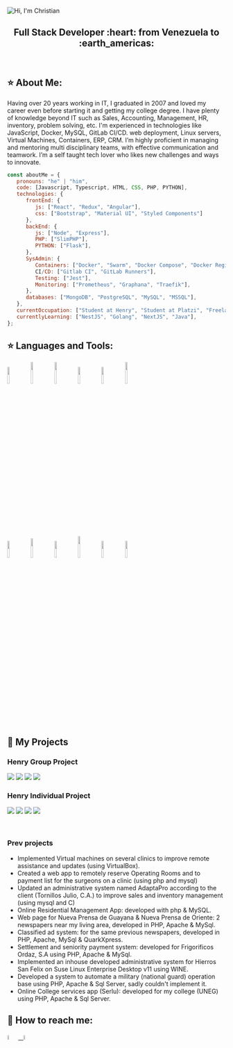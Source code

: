 ![Hi, I'm Christian](https://github.com/tenhitokiri/tenhitokiri/blob/main/assets/hi-thk.gif)

<h2 align="center">
Full Stack Developer :heart: from Venezuela to :earth_americas:
</h2>

&nbsp;&nbsp;
## :star: About Me:

<p>
Having over 20 years working in IT, I graduated in 2007 and loved my career even before starting it and getting my college degree. I have plenty of knowledge beyond IT such as Sales, Accounting, Management, HR, inventory, problem solving, etc. I'm experienced in technologies like JavaScript, Docker, MySQL, GitLab CI/CD. web deployment, Linux servers, Virtual Machines, Containers, ERP, CRM. I’m highly proficient in managing and mentoring multi disciplinary teams, with effective communication and teamwork. I’m a self taught tech lover who likes new challenges and ways to innovate.
</p>

```javascript
const aboutMe = {
   pronouns: "he" | "him",
   code: [Javascript, Typescript, HTML, CSS, PHP, PYTHON],
   technologies: {
      frontEnd: {
         js: ["React", "Redux", "Angular"],
         css: ["Bootstrap", "Material UI", "Styled Components"]
      },
      backEnd: {
         js: ["Node", "Express"],
         PHP: ["SlimPHP"],
         PYTHON: ["Flask"],
      },
      SysAdmin: {
         Containers: ["Docker", "Swarm", "Docker Compose", "Docker Registry", "Portainer"],
         CI/CD: ["Gitlab CI", "GitLab Runners"],
         Testing: ["Jest"],
         Monitoring: ["Prometheus", "Graphana", "Traefik"],
      },
      databases: ["MongoDB", "PostgreSQL", "MySQL", "MSSQL"],
   },
   currentOccupation: ["Student at Henry", "Student at Platzi", "Freelancer developer", "IT Consultant"],
   currentlyLearning: ["NestJS", "Golang", "NextJS", "Java"],
};
```
## :star: Languages and Tools:

<p>
  <code><img width="10%" src="https://www.vectorlogo.zone/logos/w3_html5/w3_html5-ar21.svg"></code>
  <code><img width="10%" height="50px" src="https://github.com/tenhitokiri/tenhitokiri/blob/main/logos/1200px-Devicon-css3-plain.svg.png"></code>
  <code><img width="10%" height="50px" src="https://github.com/tenhitokiri/tenhitokiri/blob/main/logos/javascript-1.svg"></code>
  <code><img width="10%" src="https://www.vectorlogo.zone/logos/git-scm/git-scm-ar21.svg"></code>
  <code><img width="10%" src="https://www.vectorlogo.zone/logos/getbootstrap/getbootstrap-ar21.svg"></code>
  <code><img width="10%" height="50px" src="https://github.com/tenhitokiri/tenhitokiri/blob/main/logos/material-ui-1.svg"></code>
  <br />
  <code><img width="10%" src="https://www.vectorlogo.zone/logos/reactjs/reactjs-ar21.svg"></code>
  <code><img width="10%" height="45" src="https://cdn.worldvectorlogo.com/logos/redux.svg"></code>
  <code><img width="10%" src="https://www.vectorlogo.zone/logos/nodejs/nodejs-ar21.svg"></code>
  <code><img  width="10%" height="50px" src="https://github.com/tenhitokiri/tenhitokiri/blob/main/logos/expressjs.svg"></code>
  <code><img width="10%" src="https://www.vectorlogo.zone/logos/postgresql/postgresql-ar21.svg"></code>
  <code><img width="10%" src="https://www.vectorlogo.zone/logos/sequelizejs/sequelizejs-ar21.svg"></code>
  <br />
</p>

&nbsp;

## :pushpin: My Projects

<h3>Henry Group Project</h3>
<p>
  <a><img src="https://github.com/tenhitokiri/tenhitokiri/blob/main/images/henry-pf-1.png"></a>
  <a><img src="https://github.com/tenhitokiri/tenhitokiri/blob/main/images/henry-pf-2.png"></a>
  <a><img src="https://github.com/tenhitokiri/tenhitokiri/blob/main/images/henry-pf-3.png"></a>
  <a><img src="https://github.com/tenhitokiri/tenhitokiri/blob/main/images/henry-pf-4.png"></a>
</p>

<h3>Henry Individual Project</h3>
<p>
  <a><img src="https://github.com/tenhitokiri/tenhitokiri/blob/main/images/henry-pi-1.png"></a>
  <a><img src="https://github.com/tenhitokiri/tenhitokiri/blob/main/images/henry-pi-2.png"></a>
  <a><img src="https://github.com/tenhitokiri/tenhitokiri/blob/main/images/henry-pi-3.png"></a>
  <a><img src="https://github.com/tenhitokiri/tenhitokiri/blob/main/images/henry-pi-4.png"></a>

</p> 
&nbsp;

<h3>Prev projects</h3>
<ul>
<li>Implemented Virtual machines  on several clinics to improve remote assistance and updates (using VirtualBox).</li>

<li>Created a web app to remotely reserve Operating Rooms and to payment list for the surgeons on  a clinic (using php and mysql) </li>

<li>Updated an administrative system named AdaptaPro according to the client (Tornillos Julio, C.A.) to improve sales and inventory management (using mysql and C)</li>

<li>Online Residential Management App: developed with php & MySQL. </li>

<li>Web page for Nueva Prensa de Guayana & Nueva Prensa de Oriente: 2 newspapers near my living area, developed in PHP, Apache & MySql.</li>

<li>Classified ad system: for the same previous newspapers, developed in PHP, Apache, MySql & QuarkXpress.</li>

<li>Settlement and seniority payment system: developed for Frigorificos Ordaz, S.A using PHP, Apache & MySql. </li>

<li>Implemented  an inhouse developed administrative system for Hierros San Felix on Suse Linux Enterprise Desktop v11 using WINE.</li>

<li>Developed a system to automate a military (national guard) operation base using PHP, Apache & Sql Server, sadly couldn't implement it.</li>

<li>Online College services app (Serlu): developed for my college (UNEG) using PHP, Apache & Sql Server. </li>
</ul>

## :paperclip: How to reach me:
<span >
<a href="https://www.linkedin.com/in/christian-mejia-developer/" ><img width="5%" src="https://github.com/tenhitokiri/tenhitokiri/blob/main/logos/linkedin-icon.png"> &nbsp;
<a href="mailto:tenhitokiri@gmail.com" ><img width="5%" src="https://github.com/tenhitokiri/tenhitokiri/blob/main/logos/gmail-icon%20green.png">
</span>
